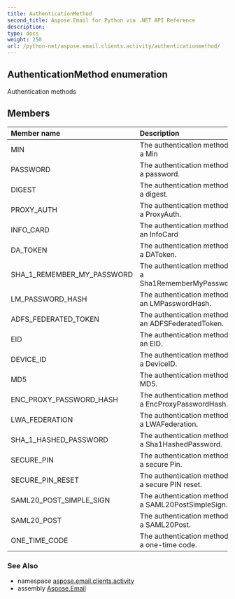 ```yaml
---
title: AuthenticationMethod
second_title: Aspose.Email for Python via .NET API Reference
description: 
type: docs
weight: 250
url: /python-net/aspose.email.clients.activity/authenticationmethod/
---
```


## AuthenticationMethod enumeration

Authentication methods

## Members
| Member name | Description |
| :- | :- |
|MIN|The authentication method is a Min|
|PASSWORD|The authentication method is a password.|
|DIGEST|The authentication method is a digest.|
|PROXY_AUTH|The authentication method is a ProxyAuth.|
|INFO_CARD|The authentication method is an InfoCard|
|DA_TOKEN|The authentication method is a DAToken.|
|SHA_1_REMEMBER_MY_PASSWORD|The authentication method is a Sha1RememberMyPassword.|
|LM_PASSWORD_HASH|The authentication method is an LMPasswordHash.|
|ADFS_FEDERATED_TOKEN|The authentication method is an ADFSFederatedToken.|
|EID|The authentication method is an EID.|
|DEVICE_ID|The authentication method is a DeviceID.|
|MD5|The authentication method is MD5.|
|ENC_PROXY_PASSWORD_HASH|The authentication method is a EncProxyPasswordHash.|
|LWA_FEDERATION|The authentication method is a LWAFederation.|
|SHA_1_HASHED_PASSWORD|The authentication method is a Sha1HashedPassword.|
|SECURE_PIN|The authentication method is a secure Pin.|
|SECURE_PIN_RESET|The authentication method is a secure PIN reset.|
|SAML20_POST_SIMPLE_SIGN|The authentication method is a SAML20PostSimpleSign.|
|SAML20_POST|The authentication method is a SAML20Post.|
|ONE_TIME_CODE|The authentication method is a one-time code.|

### See Also

* namespace [aspose.email.clients.activity](/email/python-net/aspose.email.clients.activity/)
* assembly [Aspose.Email](/email/python-net/)

